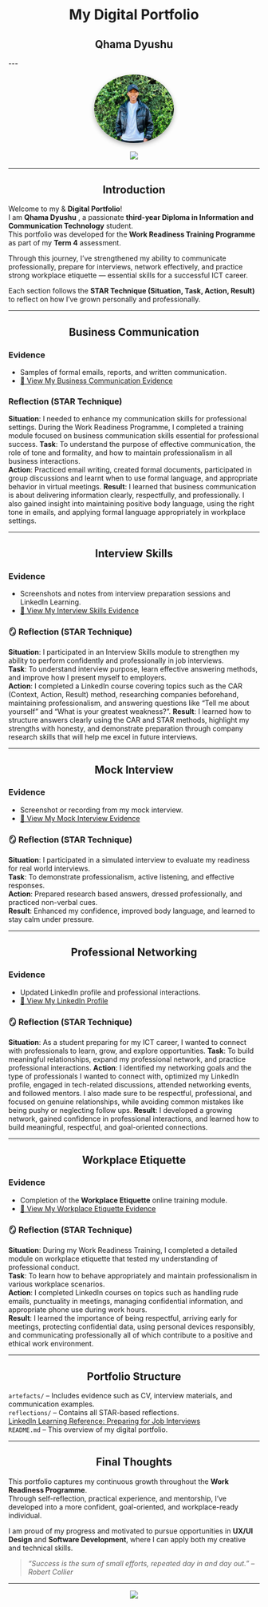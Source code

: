 <h1 align="center"> My Digital Portfolio </h1>   

<h2 align="center"> Qhama Dyushu  </h2>  
---
<p align="center">
  <img src="WhatsApp_Image.jpg" alt="Profile Photo" width="160" style="border-radius: 50%; box-shadow: 0 4px 10px rgba(0,0,0,0.3);">
</p>
<p align="center">
  <a href="https://www.linkedin.com/in/qhama-dyushu-63b187234/">
    <img src="https://img.shields.io/badge/-Connect%20with%20me%20on%20LinkedIn-0072b1?style=for-the-badge&logo=linkedin&logoColor=white" />
  </a>
</p>

---
<h2 align="center"> Introduction </h2> 

</p>  

Welcome to my & **Digital Portfolio**!  
I am **Qhama Dyushu** , a passionate **third-year Diploma in Information and Communication Technology** student.  
This portfolio was developed for the **Work Readiness Training Programme** as part of my **Term 4** assessment.  

Through this journey, I’ve strengthened my ability to communicate professionally, prepare for interviews, network effectively, and practice strong workplace etiquette — essential skills for a successful ICT career.  

Each section follows the **STAR Technique (Situation, Task, Action, Result)** to reflect on how I’ve grown personally and professionally.  

---

<h2 align="center"> Business Communication  </h2>  

### Evidence  
- Samples of formal emails, reports, and written communication.  
- [📎 View My Business Communication Evidence](Business_Comm.PNG)  

###  Reflection (STAR Technique)  
**Situation**: I needed to enhance my communication skills for professional settings. During the Work Readiness Programme, I completed a training module focused on business communication skills essential for professional success. 
**Task**: To understand the purpose of effective communication, the role of tone and formality, and how to maintain professionalism in all business interactions.  
**Action**: Practiced email writing, created formal documents, participated in group discussions and learnt when to use formal language, and appropriate behavior in virtual meetings.
**Result**: I learned that business communication is about delivering information clearly, respectfully, and professionally. I also gained insight into maintaining positive body language, using the right tone in emails, and applying formal language appropriately in workplace settings.

---

<h2 align="center"> Interview Skills  </h2>  

### Evidence  
- Screenshots and notes from interview preparation sessions and LinkedIn Learning.  
- [📎 View My Interview Skills Evidence](Interview_Skills.PNG)  

### 🪞 Reflection (STAR Technique)  
**Situation**: I participated in an Interview Skills module to strengthen my ability to perform confidently and professionally in job interviews.  
**Task**: To understand interview purpose, learn effective answering methods, and improve how I present myself to employers.  
**Action**: I completed a LinkedIn course covering topics such as the CAR (Context, Action, Result) method, researching companies beforehand, maintaining professionalism, and answering questions like “Tell me about yourself” and “What is your greatest weakness?”. 
**Result**: I learned how to structure answers clearly using the CAR and STAR methods, highlight my strengths with honesty, and demonstrate preparation through company research skills that will help me excel in future interviews.

---

<h2 align="center"> Mock Interview</h2>    

### Evidence  
- Screenshot or recording from my mock interview.  
- [📎 View My Mock Interview Evidence](Mock_Interview.PNG)  

### 🪞 Reflection (STAR Technique)  
**Situation**: I participated in a simulated interview to evaluate my readiness for real world interviews.  
**Task**: To demonstrate professionalism, active listening, and effective responses.  
**Action**: Prepared research based answers, dressed professionally, and practiced non-verbal cues.  
**Result**: Enhanced my confidence, improved body language, and learned to stay calm under pressure.

---

<h2 align="center"> Professional Networking  </h2>  

### Evidence  
- Updated LinkedIn profile and professional interactions.  
- [🔗 View My LinkedIn Profile](https://www.linkedin.com/in/qhama-dyushu-63b187234/)  

### 🪞 Reflection (STAR Technique)  
**Situation**: As a student preparing for my ICT career, I wanted to connect with professionals to learn, grow, and explore opportunities. 
**Task**: To build meaningful relationships, expand my professional network, and practice professional interactions.
**Action**: I identified my networking goals and the type of professionals I wanted to connect with, optimized my LinkedIn profile, engaged in tech-related discussions, attended networking events, and followed mentors. I also made sure to be respectful, professional, and focused on genuine relationships, while avoiding common mistakes like being pushy or neglecting follow ups.
**Result**: I developed a growing network, gained confidence in professional interactions, and learned how to build meaningful, respectful, and goal-oriented connections.

---

<h2 align="center"> Workplace Etiquette  </h2>  

### Evidence  
- Completion of the **Workplace Etiquette** online training module.  
- [📎 View My Workplace Etiquette Evidence](Workplace_Etiquette.PNG)  

### 🪞 Reflection (STAR Technique)  
**Situation**: During my Work Readiness Training, I completed a detailed module on workplace etiquette that tested my understanding of professional conduct.  
**Task**: To learn how to behave appropriately and maintain professionalism in various workplace scenarios.  
**Action**: I completed LinkedIn courses on topics such as handling rude emails, punctuality in meetings, managing confidential information, and appropriate phone use during work hours.  
**Result**: I learned the importance of being respectful, arriving early for meetings, protecting confidential data, using personal devices responsibly, and communicating professionally all of which contribute to a positive and ethical work environment.


---

<h2 align="center"> Portfolio Structure  </h2>  

 `artefacts/` – Includes evidence such as CV, interview materials, and communication examples.  
 `reflections/` – Contains all STAR-based reflections.  
 [LinkedIn Learning Reference: Preparing for Job Interviews](https://www.linkedin.com/learning/paths/prepare-for-your-job-interview)  
 `README.md` – This overview of my digital portfolio.  

---

<h2 align="center"> Final Thoughts  </h2>  

This portfolio captures my continuous growth throughout the **Work Readiness Programme**.  
Through self-reflection, practical experience, and mentorship, I’ve developed into a more confident, goal-oriented, and workplace-ready individual.  

I am proud of my progress and motivated to pursue opportunities in **UX/UI Design** and **Software Development**, where I can apply both my creative and technical skills.  

> _“Success is the sum of small efforts, repeated day in and day out.” – Robert Collier_  

---

<p align="center">
  <img src="https://img.shields.io/badge/Created%20by-Qhama%20Dyushu-blue?style=for-the-badge">
</p>
